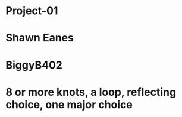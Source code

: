 # Project-01

# Shawn Eanes

# BiggyB402

# 8 or more knots, a loop, reflecting choice, one major choice

